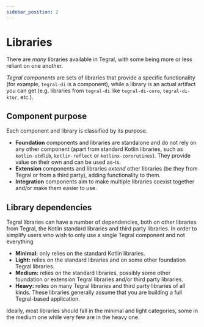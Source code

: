 ```yaml
---
sidebar_position: 2
---
```


# Libraries

There are *many* libraries available in Tegral, with some being more or less reliant on one another.

*Tegral components* are sets of libraries that provide a specific functionality (for example, `tegral-di` is a component), while a library is an actual artifact you can get (e.g. libraries from `tegral-di` like `tegral-di-core`, `tegral-di-ktor`, etc.).

## Component purpose

Each component and library is classified by its purpose.

- **Foundation** components and libraries are standalone and do not rely on any other component (apart from standard Kotlin libraries, such as `kotlin-stdlib`, `kotlin-reflect` or `kotlinx-cororutines`). They provide value on their own and can be used as-is.
- **Extension** components and libraries *extend* other libraries (be they from Tegral or from a third party), adding functionality to them.
- **Integration** components aim to make multiple libraries coexist together and/or make them easier to use.

## Library dependencies

Tegral libraries can have a number of dependencies, both on other libraries from Tegral, the Kotlin standard libraries and third party libraries. In order to simplify users who wish to only use a single Tegral component and not everything

- **Minimal:** only relies on the standard Kotlin libraries.
- **Light:** relies on the standard libraries and on some other foundation Tegral libraries.
- **Medium:** relies on the standard libraries, possibly some other foundation or extension Tegral libraries and/or third party libraries.
- **Heavy:** relies on many Tegral libraries and third party libraries of all kinds. These libraries generally assume that you are building a full Tegral-based application.

Ideally, most libraries should fall in the minimal and light categories, some in the medium one while very few are in the heavy one.
